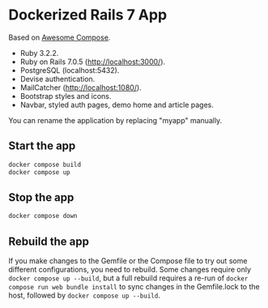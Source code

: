 # Dockerized Rails 7 App

Based on [Awesome Compose](https://github.com/docker/awesome-compose/blob/master/official-documentation-samples/rails/README.md).

- Ruby 3.2.2.
- Ruby on Rails 7.0.5 ([http://localhost:3000/](http://localhost:3000/)).
- PostgreSQL (localhost:5432).
- Devise authentication.
- MailCatcher ([http://localhost:1080/](http://localhost:1080/)).
- Bootstrap styles and icons.
- Navbar, styled auth pages, demo home and article pages.

You can rename the application by replacing "myapp" manually.

## Start the app

```bash
docker compose build
docker compose up
```

## Stop the app

```bash
docker compose down
```

## Rebuild the app

If you make changes to the Gemfile or the Compose file to try out some different configurations, you need to rebuild. Some changes require only `docker compose up --build`, but a full rebuild requires a re-run of `docker compose run web bundle install` to sync changes in the Gemfile.lock to the host, followed by `docker compose up --build`.
